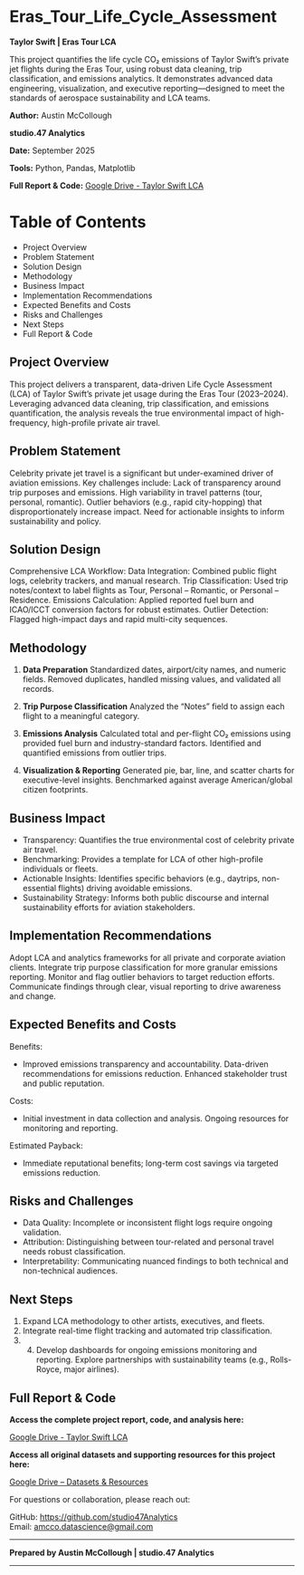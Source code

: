 # Eras_Tour_Life_Cycle_Assessment
**Taylor Swift | Eras Tour LCA**

This project quantifies the life cycle CO₂ emissions of Taylor Swift’s private jet flights during the Eras Tour, using robust data cleaning, trip classification, and emissions analytics. It demonstrates advanced data engineering, visualization, and executive reporting—designed to meet the standards of aerospace sustainability and LCA teams.

**Author:** Austin McCollough

**studio.47 Analytics**

**Date:** September 2025

**Tools:** Python, Pandas, Matplotlib

**Full Report & Code:** [Google Drive - Taylor Swift LCA](https://drive.google.com/drive/folders/1woP1VchGFpONwi_ejhfrOYhZ-9GdjV7_?usp=sharing)

# Table of Contents

- Project Overview
- Problem Statement
- Solution Design
- Methodology
- Business Impact
- Implementation Recommendations
- Expected Benefits and Costs
- Risks and Challenges
- Next Steps
- Full Report & Code

## Project Overview

This project delivers a transparent, data-driven Life Cycle Assessment (LCA) of Taylor Swift’s private jet usage during the Eras Tour (2023–2024). Leveraging advanced data cleaning, trip classification, and emissions quantification, the analysis reveals the true environmental impact of high-frequency, high-profile private air travel.

## Problem Statement

Celebrity private jet travel is a significant but under-examined driver of aviation emissions. Key challenges include:
Lack of transparency around trip purposes and emissions.
High variability in travel patterns (tour, personal, romantic).
Outlier behaviors (e.g., rapid city-hopping) that disproportionately increase impact.
Need for actionable insights to inform sustainability and policy.

## Solution Design

Comprehensive LCA Workflow:
Data Integration: Combined public flight logs, celebrity trackers, and manual research.
Trip Classification: Used trip notes/context to label flights as Tour, Personal – Romantic, or Personal – Residence.
Emissions Calculation: Applied reported fuel burn and ICAO/ICCT conversion factors for robust estimates.
Outlier Detection: Flagged high-impact days and rapid multi-city sequences.

## Methodology

1. **Data Preparation**
Standardized dates, airport/city names, and numeric fields.
Removed duplicates, handled missing values, and validated all records.

2. **Trip Purpose Classification**
Analyzed the “Notes” field to assign each flight to a meaningful category.

3. **Emissions Analysis**
Calculated total and per-flight CO₂ emissions using provided fuel burn and industry-standard factors.
Identified and quantified emissions from outlier trips.

4. **Visualization & Reporting**
Generated pie, bar, line, and scatter charts for executive-level insights.
Benchmarked against average American/global citizen footprints.

## Business Impact

* Transparency: Quantifies the true environmental cost of celebrity private air travel.
* Benchmarking: Provides a template for LCA of other high-profile individuals or fleets.
* Actionable Insights: Identifies specific behaviors (e.g., daytrips, non-essential flights) driving avoidable emissions.
* Sustainability Strategy: Informs both public discourse and internal sustainability efforts for aviation stakeholders.

## Implementation Recommendations

Adopt LCA and analytics frameworks for all private and corporate aviation clients.
Integrate trip purpose classification for more granular emissions reporting.
Monitor and flag outlier behaviors to target reduction efforts.
Communicate findings through clear, visual reporting to drive awareness and change.

## Expected Benefits and Costs

Benefits:
* Improved emissions transparency and accountability.
Data-driven recommendations for emissions reduction.
Enhanced stakeholder trust and public reputation.

Costs:
* Initial investment in data collection and analysis.
Ongoing resources for monitoring and reporting.

Estimated Payback:  
* Immediate reputational benefits; long-term cost savings via targeted emissions reduction.

## Risks and Challenges

* Data Quality: Incomplete or inconsistent flight logs require ongoing validation.
* Attribution: Distinguishing between tour-related and personal travel needs robust classification.
* Interpretability: Communicating nuanced findings to both technical and non-technical audiences.

## Next Steps

1. Expand LCA methodology to other artists, executives, and fleets.
2. Integrate real-time flight tracking and automated trip classification.
3. 4. Develop dashboards for ongoing emissions monitoring and reporting.
Explore partnerships with sustainability teams (e.g., Rolls-Royce, major airlines).

## Full Report & Code

**Access the complete project report, code, and analysis here:**  

  [Google Drive - Taylor Swift LCA](https://drive.google.com/drive/folders/1woP1VchGFpONwi_ejhfrOYhZ-9GdjV7_?usp=sharing)

**Access all original datasets and supporting resources for this project here:**  

  [Google Drive – Datasets & Resources](https://drive.google.com/drive/folders/1ZUxy-J5qt071J7XSvKBr3N3x5aH1YjlK?usp=share_link)


For questions or collaboration, please reach out:

GitHub: https://github.com/studio47Analytics  
Email: amcco.datascience@gmail.com

---

**Prepared by Austin McCollough | studio.47 Analytics**  

---
